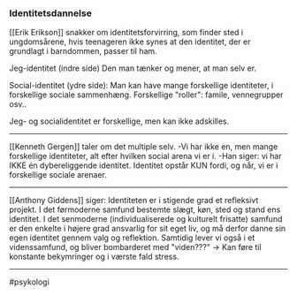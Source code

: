 ### Identitetsdannelse
[[Erik Erikson]] snakker om identitetsforvirring, som finder sted i ungdomsårene, hvis teenageren ikke synes at den identitet, der er grundlagt i barndommen, passer til ham.

Jeg-identitet (indre side) Den man tænker og mener, at man selv er.

Social-identitet (ydre side): Man kan have mange forskellige identiteter, i forskellige sociale sammenhæng. Forskellige "roller": famile, vennegrupper osv..

Jeg- og socialidentitet er forskellige, men kan ikke adskilles.

---
[[Kenneth Gergen]] taler om det multiple selv.
-Vi har ikke en, men mange forskellige identiteter, alt efter hvilken social arena vi er i.
-Han siger: vi har IKKE én dybereliggende identitet. Identitet opstår KUN fordi, og når, vi er i forskellige sociale arenaer. 

---
[[Anthony Giddens]] siger: Identiteten er i stigende grad et refleksivt projekt. I det førmoderne samfund bestemte slægt, køn, sted og stand ens identitet. I det senmoderne (individualiserede og kulturelt frisatte)  samfund er den enkelte i højere grad ansvarlig for sit eget liv, og må derfor danne sin egen identitet gennem valg og reflektion. Samtidig lever vi også i et videnssamfund, og bliver bombarderet med "viden???"
-> Kan føre til konstante bekymringer og i værste fald stress.

---
#psykologi 